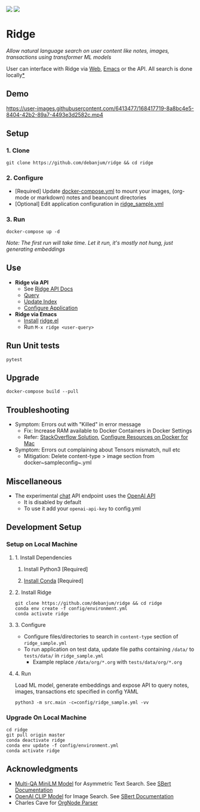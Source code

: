 ![](https://github.com/debanjum/ridge/actions/workflows/test.yml/badge.svg)
![](https://github.com/debanjum/ridge/actions/workflows/build.yml/badge.svg)

# Ridge

*Allow natural language search on user content like notes, images,
transactions using transformer ML models*

User can interface with Ridge via [Web](./src/interface/web/index.html),
[Emacs](./src/interface/emacs/ridge.el) or the API. All search is done
locally[\*](https://github.com/debanjum/ridge#miscellaneous)

## Demo

<https://user-images.githubusercontent.com/6413477/168417719-8a8bc4e5-8404-42b2-89a7-4493e3d2582c.mp4>

## Setup

### 1. Clone

``` shell
git clone https://github.com/debanjum/ridge && cd ridge
```

### 2. Configure

-   \[Required\] Update [docker-compose.yml](./docker-compose.yml) to
    mount your images, (org-mode or markdown) notes and beancount
    directories
-   \[Optional\] Edit application configuration in
    [ridge_sample.yml](./config/ridge_sample.yml)

### 3. Run

``` shell
docker-compose up -d
```

*Note: The first run will take time. Let it run, it\'s mostly not hung,
just generating embeddings*

## Use

-   **Ridge via API**
    -   See [Ridge API Docs](http://localhost:8000/docs)
    -   [Query](http://localhost:8000/api/v1.0/search?q=%22what%20is%20the%20meaning%20of%20life%22)
    -   [Update Index](http://localhost:8000/api/v1.0/update?t=ledger)
    -   [Configure Application](https://localhost:8000/ui)
-   **Ridge via Emacs**
    -   [Install](https://github.com/debanjum/ridge/tree/master/src/interface/emacs#installation)
        [ridge.el](./src/interface/emacs/ridge.el)
    -   Run `M-x ridge <user-query>`

## Run Unit tests

``` shell
pytest
```

## Upgrade

``` shell
docker-compose build --pull
```

## Troubleshooting

-   Symptom: Errors out with \"Killed\" in error message
    -   Fix: Increase RAM available to Docker Containers in Docker
        Settings
    -   Refer: [StackOverflow
        Solution](https://stackoverflow.com/a/50770267), [Configure
        Resources on Docker for
        Mac](https://docs.docker.com/desktop/mac/#resources)
-   Symptom: Errors out complaining about Tensors mismatch, null etc
    -   Mitigation: Delete content-type \> image section from
        docker~sampleconfig~.yml

## Miscellaneous

-   The experimental [chat](localhost:8000/chat) API endpoint uses the
    [OpenAI API](https://openai.com/api/)
    -   It is disabled by default
    -   To use it add your `openai-api-key` to config.yml

## Development Setup

### Setup on Local Machine

1.  1\. Install Dependencies

    1.  Install Python3 \[Required\]

    2.  [Install
        Conda](https://docs.conda.io/projects/conda/en/latest/user-guide/install/index.html)
        \[Required\]

2.  2\. Install Ridge

    ``` shell
    git clone https://github.com/debanjum/ridge && cd ridge
    conda env create -f config/environment.yml
    conda activate ridge
    ```

3.  3\. Configure

    -   Configure files/directories to search in `content-type` section
        of `ridge_sample.yml`
    -   To run application on test data, update file paths containing
        `/data/` to `tests/data/` in `ridge_sample.yml`
        -   Example replace `/data/org/*.org` with
            `tests/data/org/*.org`

4.  4\. Run

    Load ML model, generate embeddings and expose API to query notes,
    images, transactions etc specified in config YAML

    ``` shell
    python3 -m src.main -c=config/ridge_sample.yml -vv
    ```

### Upgrade On Local Machine

``` shell
cd ridge
git pull origin master
conda deactivate ridge
conda env update -f config/environment.yml
conda activate ridge
```

## Acknowledgments

-   [Multi-QA MiniLM
    Model](https://huggingface.co/sentence-transformers/multi-qa-MiniLM-L6-cos-v1)
    for Asymmetric Text Search. See [SBert
    Documentation](https://www.sbert.net/examples/applications/retrieve_rerank/README.html)
-   [OpenAI CLIP Model](https://github.com/openai/CLIP) for Image
    Search. See [SBert
    Documentation](https://www.sbert.net/examples/applications/image-search/README.html)
-   Charles Cave for [OrgNode
    Parser](http://members.optusnet.com.au/~charles57/GTD/orgnode.html)
